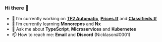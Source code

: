 ### Hi there 👋

<!--
**Nicklason/Nicklason** is a ✨ _special_ ✨ repository because its `README.md` (this file) appears on your GitHub profile.

Here are some ideas to get you started:

- 🔭 I’m currently working on ...
- 🌱 I’m currently learning ...
- 👯 I’m looking to collaborate on ...
- 🤔 I’m looking for help with ...
- 💬 Ask me about ...
- 📫 How to reach me: ...
- 😄 Pronouns: ...
- ⚡ Fun fact: ...
-->

- 🔭 I’m currently working on **[TF2 Automatic](https://github.com/tf2-automatic)**, **[Prices.tf](https://github.com/prices-tf)** and **[Classifieds.tf](https://github.com/classifieds-tf)**
- 🌱 I’m currently learning  **Monorepos** and **Nx**
- 💬 Ask me about **TypeScript**, **Microservices** and **Kubernetes**
- 📫 How to reach me: **Email** and **Discord** (Nicklason#0001)
